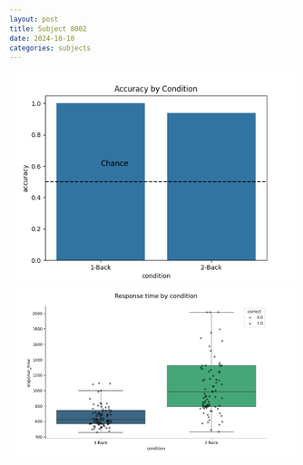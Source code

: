```yaml
---
layout: post
title: Subject 8002
date: 2024-10-10
categories: subjects
---
```


![](data/8002/run-9/8002_ATS_acc.png)
![](data/8002/run-9/8002_ATS_rt.png)
